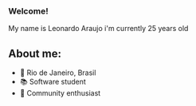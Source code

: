 ### Welcome!

My name is Leonardo Araujo i'm currently 25 years old


## About me:

- 📍 Rio de Janeiro, Brasil
- 📚 Software student
- 💜 Community enthusiast
